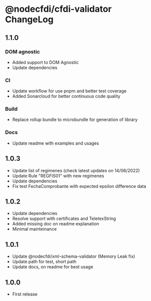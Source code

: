 # @nodecfdi/cfdi-validator ChangeLog

## 1.1.0

### DOM agnostic

- Added support to DOM Agnostic
- Update dependencies

### CI

- Update workflow for use pnpm and better test coverage
- Added Sonarcloud for better continuous code quality

### Build

- Replace rollup bundle to microbundle for generation of library

### Docs

- Update readme with examples and usages

## 1.0.3

- Update list of regimenes (check latest updates on 14/06/2022)
- Update Rule "REGFIS01" with new regimenes
- Update dependencies
- Fix test FechaComprobante with expected epsilon difference data

## 1.0.2

- Update dependencies
- Resolve support with certificates and TeletexString
- Added missing doc on readme explanation
- Minimal mainteinance

## 1.0.1

- Update @nodecfdi/xml-schema-validator (Memory Leak fix)
- Update path for test, short path
- Update docs, on readme for best usage

## 1.0.0

- First release
